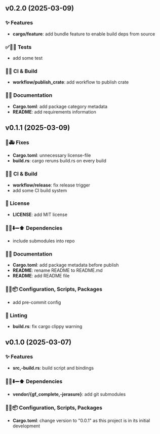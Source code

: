 ## v0.2.0 (2025-03-09)

### ✨ Features

- **cargo/feature**: add bundle feature to enable build deps from source

### ✅🤡🧪 Tests

- add some test

### 💚👷 CI & Build

- **workflow/publish_crate**: add workflow to publish crate

### 📝💡 Documentation

- **Cargo.toml**: add package category metadata
- **README**: add requirements information

## v0.1.1 (2025-03-09)

### 🐛🚑️ Fixes

- **Cargo.toml**: unnecessary license-file
- **build.rs**: cargo reruns build.rs on every build

### 💚👷 CI & Build

- **workflow/release**: fix release trigger
- add some CI build system

### 📄 License

- **LICENSE**: add MIT license

### 📌➕⬇️➖⬆️ Dependencies

- include submodules into repo

### 📝💡 Documentation

- **Cargo.toml**: add package metadata before publish
- **README**: rename README to README.md
- **README**: add README file

### 🔧🔨📦️ Configuration, Scripts, Packages

- add pre-commit config

### 🚨 Linting

- **build.rs**: fix cargo clippy warning

## v0.1.0 (2025-03-07)

### ✨ Features

- **src,-build.rs**: build script and bindings

### 📌➕⬇️➖⬆️ Dependencies

- **vendor/{gf_complete,-jerasure}**: add git submodules

### 🔧🔨📦️ Configuration, Scripts, Packages

- **Cargo.toml**: change version to "0.0.1" as this project is in its initial development
